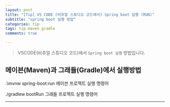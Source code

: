 ```yaml
---  
layout: post  
title: "[Tip] VS CODE (비쥬얼 스튜디오 코드에서) Spring boot 실행 (RUN)"  
subtitle: "spring boot 실행 방법"  
categories: tip
tags: tip maven gradle
comments: true  

---
```

> VSCODE(비쥬얼 스튜디오 코드)에서 `Spring boot 실행` 방법입니다.

## 메이븐(Maven)과 그래들(Gradle)에서 실행방법


.\mvnw spring-boot:run 메이븐 프로젝트 실행 명령어


./gradlew bootRun 그래들 프로젝트 실행 명령어

---
